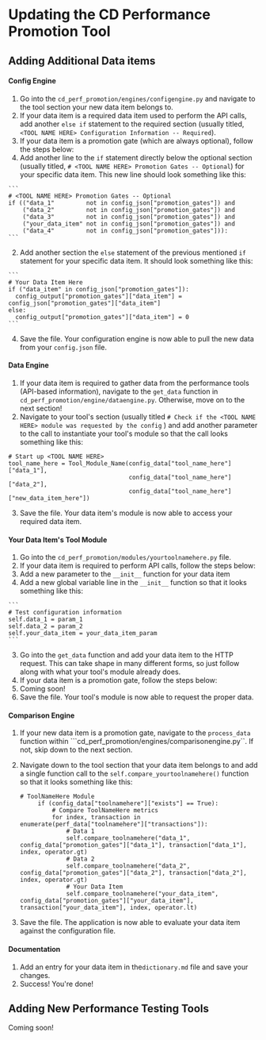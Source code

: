 # Updating the CD Performance Promotion Tool

## Adding Additional Data items
#### Config Engine
1. Go into the ```cd_perf_promotion/engines/configengine.py``` and navigate to the tool section your new data item belongs to.
2. If your data item is a required data item used to perform the API calls, add another ```else if``` statement to the required section (usually titled, ```<TOOL NAME HERE> Configuration Information -- Required```).
3. If your data item is a promotion gate (which are always optional), follow the steps below:
  1. Add another line to the ``if`` statement directly below the optional section (usually titled, ```# <TOOL NAME HERE> Promotion Gates -- Optional```) for your specific data item. This new line should look something like this:

    ```
    # <TOOL NAME HERE> Promotion Gates -- Optional
    if (("data_1"         not in config_json["promotion_gates"]) and
        ("data_2"         not in config_json["promotion_gates"]) and
        ("data_3"         not in config_json["promotion_gates"]) and
        ("your_data_item" not in config_json["promotion_gates"]) and
        ("data_4"         not in config_json["promotion_gates"])):
    ```
  2. Add another section the ``else`` statement of the previous mentioned ``if`` statement for your specific data item. It should look something like this:

    ```
    # Your Data Item Here
    if ("data_item" in config_json["promotion_gates"]):
      config_output["promotion_gates"]["data_item"] = config_json["promotion_gates"]["data_item"]
    else:
      config_output["promotion_gates"]["data_item"] = 0
    ```
4. Save the file. Your configuration engine is now able to pull the new data from your ```config.json``` file.

#### Data Engine
1. If your data item is required to gather data from the performance tools (API-based information), navigate to the ```get_data``` function in ```cd_perf_promotion/engine/dataengine.py```. Otherwise, move on to the next section!
2. Navigate to your tool's section (usually titled ```# Check if the <TOOL NAME HERE> module was requested by the config``` ) and add another parameter to the call to instantiate your tool's module so that the call looks something like this:

  ```
  # Start up <TOOL NAME HERE>
  tool_name_here = Tool_Module_Name(config_data["tool_name_here"]["data_1"],
                                    config_data["tool_name_here"]["data_2"],
                                    config_data["tool_name_here"]["new_data_item_here"])
  ```
3. Save the file. Your data item's module is now able to access your required data item.

#### Your Data Item's Tool Module
1. Go into the ```cd_perf_promotion/modules/yourtoolnamehere.py``` file.
2. If your data item is required to perform API calls, follow the steps below:
  1. Add a new parameter to the ``__init__`` function for your data item
  2. Add a new global variable line in the ``__init__`` function so that it looks something like this:

    ```
    # Test configuration information
    self.data_1 = param_1
    self.data_2 = param_2
    self.your_data_item = your_data_item_param
    ```
  3. Go into the ```get_data``` function and add your data item to the HTTP request. This can take shape in many different forms, so just follow along with what your tool's module already does.
3. If your data item is a promotion gate, follow the steps below:
  1. Coming soon!
4. Save the file. Your tool's module is now able to request the proper data.

#### Comparison Engine
1. If your new data item is a promotion gate, navigate to the ```process_data``` function within ```cd_perf_promotion/engines/comparisonengine.py``. If not, skip down to the next section.
2. Navigate down to the tool section that your data item belongs to and add a single function call to the ```self.compare_yourtoolnamehere()``` function so that it looks something like this:

   ```
   # ToolNameHere Module
        if (config_data["toolnamehere"]["exists"] == True):
            # Compare ToolNameHere metrics
            for index, transaction in enumerate(perf_data["toolnamehere"]["transactions"]):
                # Data 1
                self.compare_toolnamehere("data_1", config_data["promotion_gates"]["data_1"], transaction["data_1"], index, operator.gt)
                # Data 2
                self.compare_toolnamehere("data_2", config_data["promotion_gates"]["data_2"], transaction["data_2"], index, operator.gt)
                # Your Data Item
                self.compare_toolnamehere("your_data_item", config_data["promotion_gates"]["your_data_item"], transaction["your_data_item"], index, operator.lt)
    ```
3. Save the file. The application is now able to evaluate your data item against the configuration file.

#### Documentation
1. Add an entry for your data item in the``dictionary.md`` file and save your changes.
2. Success! You're done!

## Adding New Performance Testing Tools
Coming soon!
